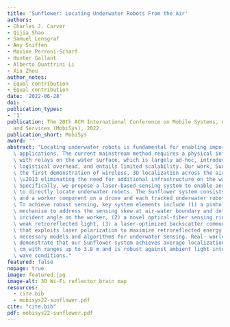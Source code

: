 ```yaml
---
title: 'Sunflower: Locating Underwater Robots From the Air'
authors:
- Charles J. Carver
- Qijia Shao
- Samuel Lensgraf
- Amy Sniffen
- Maxine Perroni-Scharf
- Hunter Gallant
- Alberto Quattrini Li
- Xia Zhou
author_notes:
- Equal contribution
- Equal contribution
date: '2022-06-28'
doi: ''
publication_types:
- '1'
publication: The 20th ACM International Conference on Mobile Systems, Applications,
  and Services (MobiSys), 2022.
publication_short: MobiSys
award: ''
abstract: "Locating underwater robots is fundamental for enabling important underwater\
  \ applications. The current mainstream method requires a physical infrastructure\
  \ with relays on the water surface, which is largely ad-hoc, introduces a significant\
  \ logistical overhead, and entails limited scalability. Our work, Sunflower, presents\
  \ the first demonstration of wireless, 3D localization across the air-water interface\
  \ \u2013 eliminating the need for additional infrastructure on the water surface.\
  \ Specifically, we propose a laser-based sensing system to enable aerial drones\
  \ to directly locate underwater robots. The Sunflower system consists of a queen\
  \ and a worker component on a drone and each tracked underwater robot, respectively.\
  \ To achieve robust sensing, key system elements include (1) a pinhole- based sensing\
  \ mechanism to address the sensing skew at air-water boundary and determine the\
  \ incident angle on the worker, (2) a novel optical-fiber sensing ring to sense\
  \ weak retroreflected light, (3) a laser-optimized backscatter communication design\
  \ that exploits laser polarization to maximize retroreflected energy, and (4) the\
  \ necessary models and algorithms for underwater sensing. Real- world experiments\
  \ demonstrate that our Sunflower system achieves average localization error of 9.7\
  \ cm with ranges up to 3.8 m and is robust against ambient light interference and\
  \ wave conditions."
featured: false
nopage: true
image: featured.jpg
image-alt: 3D Wi-Fi reflector brain map
resources:
  - cite.bib
  - mobisys22-sunflower.pdf
cite: "cite.bib"
pdf: mobisys22-sunflower.pdf
---
```



